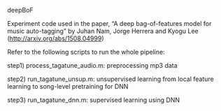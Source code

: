 deepBoF

Experiment code used in the paper, “A deep bag-of-features model for music auto-tagging” by Juhan Nam, Jorge Herrera and Kyogu Lee (http://arxiv.org/abs/1508.04999)

Refer to the following scripts to run the whole pipeline:

step1) process_tagatune_audio.m: preprocessing mp3 data

step2) run_tagatune_unsup.m: unsupervised learning from local feature learning to song-level pretraining for DNN  

step3) run_tagatune_dnn.m: supervised learning using DNN



